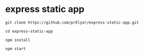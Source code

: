 # express static app

    git clone https://github.com/prElyor/express-static-app.git

    cd express-static-app

    npm install

    npm start